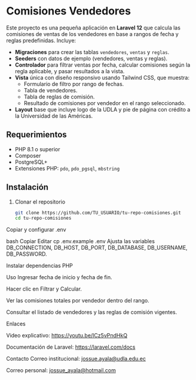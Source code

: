 # Comisiones Vendedores 
Este proyecto es una pequeña aplicación en **Laravel 12** que calcula las comisiones de ventas de los vendedores en base a rangos de fecha y reglas predefinidas. Incluye:

- **Migraciones** para crear las tablas `vendedores`, `ventas` y `reglas`.
- **Seeders** con datos de ejemplo (vendedores, ventas y reglas).
- **Controlador** para filtrar ventas por fecha, calcular comisiones según la regla aplicable, y pasar resultados a la vista.
- **Vista** única con diseño responsivo usando Tailwind CSS, que muestra:
  - Formulario de filtro por rango de fechas.
  - Tabla de vendedores.
  - Tabla de reglas de comisión.
  - Resultado de comisiones por vendedor en el rango seleccionado.
- **Layout** base que incluye logo de la UDLA y pie de página con crédito a la Universidad de las Américas.

## Requerimientos

- PHP 8.1 o superior  
- Composer  
- PostgreSQL+
- Extensiones PHP: `pdo`, `pdo_pgsql`, `mbstring`  

## Instalación

1. Clonar el repositorio  
   ```bash
   git clone https://github.com/TU_USUARIO/tu-repo-comisiones.git
   cd tu-repo-comisiones
Copiar y configurar .env

bash
Copiar
Editar
cp .env.example .env
Ajusta las variables DB_CONNECTION, DB_HOST, DB_PORT, DB_DATABASE, DB_USERNAME, DB_PASSWORD.

Instalar dependencias PHP

Uso
Ingresar fecha de inicio y fecha de fin.

Hacer clic en Filtrar y Calcular.

Ver las comisiones totales por vendedor dentro del rango.

Consultar el listado de vendedores y las reglas de comisión vigentes.

Enlaces

Video explicativo: https://youtu.be/ICz5vPndHkQ

Documentación de Laravel: https://laravel.com/docs

Contacto
Correo institucional: jossue.ayala@udla.edu.ec

Correo personal: jossue_ayala@hotmail.com
